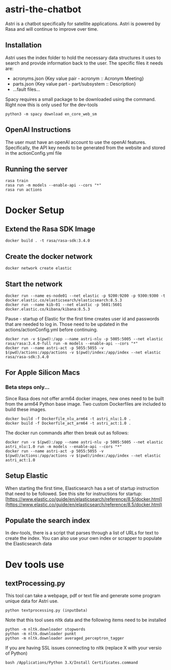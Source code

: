# astri-the-chatbot
Astri is a chatbot specifically for satellite applications. Astri is powered by Rasa and will continue to improve over time.

## Installation
Astri uses the index folder to hold the necessary data structures it uses to search and provide information back to the user. The specific files it needs are:
- acronyms.json {Key value pair - acronym :: Acronym Meeting}
- parts.json {Key value part - part/subsystem :: Description}
- ...fault files...

Spacy requires a small package to be downloaded using the command. Right now this is only used for the dev-tools

    python3 -m spacy download en_core_web_sm

## OpenAI Instructions

The user must have an openAI account to use the openAI features. Specifically, the API key needs to be generated from the website and stored in the actionConfig.yml file

## Running the server

    rasa train
    rasa run -m models --enable-api --cors "*"
    rasa run actions

# Docker Setup

## Extend the Rasa SDK Image

    docker build . -t rasa/rasa-sdk:3.4.0

## Create the docker network

    docker network create elastic

## Start the network

    docker run --name es-node01 --net elastic -p 9200:9200 -p 9300:9300 -t docker.elastic.co/elasticsearch/elasticsearch:8.5.3
    docker run --name kib-01 --net elastic -p 5601:5601 docker.elastic.co/kibana/kibana:8.5.3

Pause - startup of Elastic for the first time creates user id and passwords that are needed to log in. Those need to be updated in the actions/actionConfig.yml before continuing.

    docker run -v $(pwd):/app --name astri-nlu -p 5005:5005 --net elastic rasa/rasa:3.4.0-full run -m models --enable-api --cors "*"
    docker run --name astri-act -p 5055:5055 -v $(pwd)/actions:/app/actions -v $(pwd)/index:/app/index --net elastic rasa/rasa-sdk:3.4.0

## For Apple Silicon Macs

### Beta steps only...

Since Rasa does not offer arm64 docker images, new ones need to be built from the arm64 Python base image. Two custom Dockerfiles are included to build these images.

    docker build -f Dockerfile_nlu_arm64 -t astri_nlu:1.0 .
    docker build -f Dockerfile_act_arm64 -t astri_act:1.0 .

The docker run commands after then break out as follows:

    docker run -v $(pwd):/app --name astri-nlu -p 5005:5005 --net elastic astri_nlu:1.0 run -m models --enable-api --cors "*"
    docker run --name astri-act -p 5055:5055 -v $(pwd)/actions:/app/actions -v $(pwd)/index:/app/index --net elastic astri_act:1.0

## Setup Elastic

When starting the first time, Elasticsearch has a set of startup instruction that need to be followed. See this site for instructions for startup: [https://www.elastic.co/guide/en/elasticsearch/reference/8.5/docker.html](https://www.elastic.co/guide/en/elasticsearch/reference/8.5/docker.html)

## Populate the search index

In dev-tools, there is a script that parses through a list of URLs for text to create the index. You can also use your own index or scrapper to populate the Elasticsearch data

# Dev tools use

## textProcessing.py

This tool can take a webpage, pdf or text file and generate some program unique data for Astri use.

    python textprocessing.py (inputData)

Note that this tool uses nltk data and the following items need to be installed

    python -m nltk.downloader stopwords
    python -m nltk.downloader punkt
    python -m nltk.downloader averaged_perceptron_tagger

If you are having SSL issues connecting to nltk (replace X with your versio of Python)

    bash /Applications/Python 3.X/Install Certificates.command
